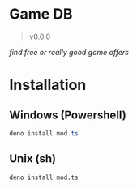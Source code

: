 # Game DB

>  v0.0.0

_find free or really good game offers_

# Installation

## Windows (Powershell)

```ps1
deno install mod.ts
```

## Unix (sh)

```sh
deno install mod.ts
```
